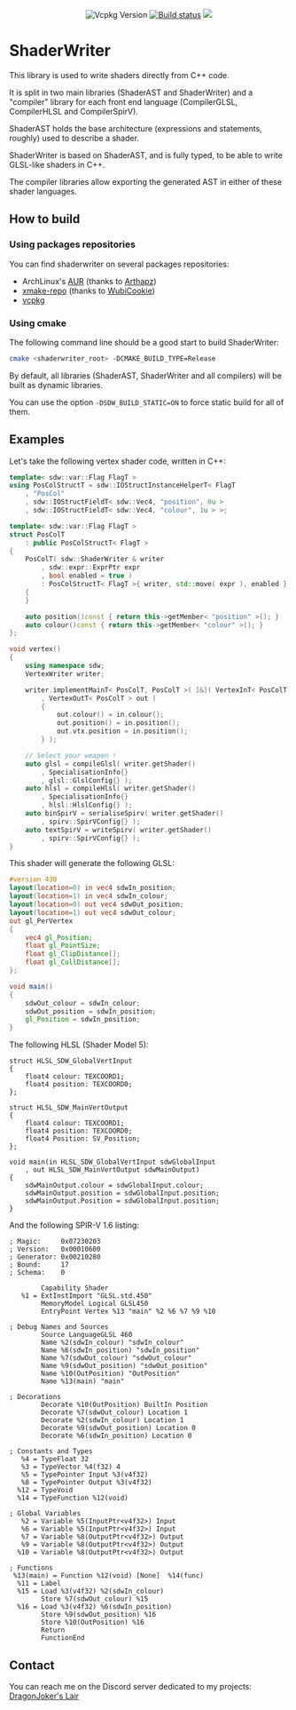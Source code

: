 <p align="center">
  <img alt="Vcpkg Version" src="https://img.shields.io/vcpkg/v/shaderwriter">
  <a href="https://github.com/DragonJoker/ShaderWriter/actions?query=workflow%3ABuild"><img alt="Build status" src="https://github.com/DragonJoker/ShaderWriter/workflows/Build/badge.svg"></a>
  <a href="https://codecov.io/gh/DragonJoker/ShaderWriter"><img src="https://codecov.io/gh/DragonJoker/ShaderWriter/graph/badge.svg?token=DG48IQUK64"/></a>
</p>


# ShaderWriter

This library is used to write shaders directly from C++ code.

It is split in two main libraries (ShaderAST and ShaderWriter) and a "compiler" library for each front end language (CompilerGLSL, CompilerHLSL and CompilerSpirV).

ShaderAST holds the base architecture (expressions and statements, roughly) used to describe a shader.

ShaderWriter is based on ShaderAST, and is fully typed, to be able to write GLSL-like shaders in C++.

The compiler libraries allow exporting the generated AST in either of these shader languages. 

## How to build
### Using packages repositories
You can find shaderwriter on several packages repositories:
- ArchLinux's <a href="https://aur.archlinux.org/packages/shaderwriter-git/">AUR</a> (thanks to <a href="https://github.com/Arthapz">Arthapz</a>)
- <a href="https://github.com/xmake-io/xmake-repo">xmake-repo</a> (thanks to <a href="https://github.com/WubiCookie">WubiCookie</a>)
- <a href="https://github.com/microsoft/vcpkg">vcpkg</a>

### Using cmake
The following command line should be a good start to build ShaderWriter:
```bash
cmake <shaderwriter_root> -DCMAKE_BUILD_TYPE=Release
```

By default, all libraries (ShaderAST, ShaderWriter and all compilers) will be built as dynamic libraries.

You can use the option `-DSDW_BUILD_STATIC=ON` to force static build for all of them.

## Examples

Let's take the following vertex shader code, written in C++:

```cpp
template< sdw::var::Flag FlagT >
using PosColStructT = sdw::IOStructInstanceHelperT< FlagT
	, "PosCol"
	, sdw::IOStructFieldT< sdw::Vec4, "position", 0u >
	, sdw::IOStructFieldT< sdw::Vec4, "colour", 1u > >;

template< sdw::var::Flag FlagT >
struct PosColT
	: public PosColStructT< FlagT >
{
	PosColT( sdw::ShaderWriter & writer
		, sdw::expr::ExprPtr expr
		, bool enabled = true )
		: PosColStructT< FlagT >{ writer, std::move( expr ), enabled }
	{
	}

	auto position()const { return this->getMember< "position" >(); }
	auto colour()const { return this->getMember< "colour" >(); }
};

void vertex()
{
	using namespace sdw;
	VertexWriter writer;

	writer.implementMainT< PosColT, PosColT >( [&]( VertexInT< PosColT > in
		, VertexOutT< PosColT > out )
		{
			out.colour() = in.colour();
			out.position() = in.position();
			out.vtx.position = in.position();
		} );

	// Select your weapon !
	auto glsl = compileGlsl( writer.getShader()
		, SpecialisationInfo{}
		, glsl::GlslConfig{} );
	auto hlsl = compileHlsl( writer.getShader()
		, SpecialisationInfo{}
		, hlsl::HlslConfig{} );
	auto binSpirV = serialiseSpirv( writer.getShader()
		, spirv::SpirVConfig{} );
	auto textSpirV = writeSpirv( writer.getShader()
		, spirv::SpirVConfig{} );
}
```

This shader will generate the following GLSL:
```glsl
#version 430
layout(location=0) in vec4 sdwIn_position;
layout(location=1) in vec4 sdwIn_colour;
layout(location=0) out vec4 sdwOut_position;
layout(location=1) out vec4 sdwOut_colour;
out gl_PerVertex
{
	vec4 gl_Position;
	float gl_PointSize;
	float gl_ClipDistance[];
	float gl_CullDistance[];
};

void main()
{
	sdwOut_colour = sdwIn_colour;
	sdwOut_position = sdwIn_position;
	gl_Position = sdwIn_position;
}
```

The following HLSL (Shader Model 5):
```hlsl
struct HLSL_SDW_GlobalVertInput
{
	float4 colour: TEXCOORD1;
	float4 position: TEXCOORD0;
};

struct HLSL_SDW_MainVertOutput
{
	float4 colour: TEXCOORD1;
	float4 position: TEXCOORD0;
	float4 Position: SV_Position;
};

void main(in HLSL_SDW_GlobalVertInput sdwGlobalInput
	, out HLSL_SDW_MainVertOutput sdwMainOutput)
{
	sdwMainOutput.colour = sdwGlobalInput.colour;
	sdwMainOutput.position = sdwGlobalInput.position;
	sdwMainOutput.Position = sdwGlobalInput.position;
}
```

And the following SPIR-V 1.6 listing:
```
; Magic:     0x07230203
; Version:   0x00010600
; Generator: 0x00210280
; Bound:     17
; Schema:    0

        Capability Shader
   %1 = ExtInstImport "GLSL.std.450"
        MemoryModel Logical GLSL450
        EntryPoint Vertex %13 "main" %2 %6 %7 %9 %10

; Debug Names and Sources
        Source LanguageGLSL 460
        Name %2(sdwIn_colour) "sdwIn_colour"
        Name %6(sdwIn_position) "sdwIn_position"
        Name %7(sdwOut_colour) "sdwOut_colour"
        Name %9(sdwOut_position) "sdwOut_position"
        Name %10(OutPosition) "OutPosition"
        Name %13(main) "main"

; Decorations
        Decorate %10(OutPosition) BuiltIn Position
        Decorate %7(sdwOut_colour) Location 1
        Decorate %2(sdwIn_colour) Location 1
        Decorate %9(sdwOut_position) Location 0
        Decorate %6(sdwIn_position) Location 0

; Constants and Types
   %4 = TypeFloat 32
   %3 = TypeVector %4(f32) 4
   %5 = TypePointer Input %3(v4f32)
   %8 = TypePointer Output %3(v4f32)
  %12 = TypeVoid
  %14 = TypeFunction %12(void)

; Global Variables
   %2 = Variable %5(InputPtr<v4f32>) Input
   %6 = Variable %5(InputPtr<v4f32>) Input
   %7 = Variable %8(OutputPtr<v4f32>) Output
   %9 = Variable %8(OutputPtr<v4f32>) Output
  %10 = Variable %8(OutputPtr<v4f32>) Output

; Functions
 %13(main) = Function %12(void) [None]  %14(func)
  %11 = Label
  %15 = Load %3(v4f32) %2(sdwIn_colour)
        Store %7(sdwOut_colour) %15
  %16 = Load %3(v4f32) %6(sdwIn_position)
        Store %9(sdwOut_position) %16
        Store %10(OutPosition) %16
        Return
        FunctionEnd
```

## Contact

You can reach me on the Discord server dedicated to my projects: [DragonJoker's Lair](https://discord.gg/9A97r44tgP)

